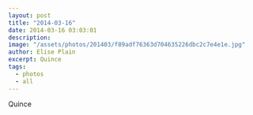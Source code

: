 ```yaml
---
layout: post
title: "2014-03-16"
date: 2014-03-16 03:03:01
description: 
image: "/assets/photos/201403/f89adf76363d704635226dbc2c7e4e1e.jpg"
author: Elise Plain
excerpt: Quince
tags: 
  - photos
  - all
---
```


Quince
<p></p>
